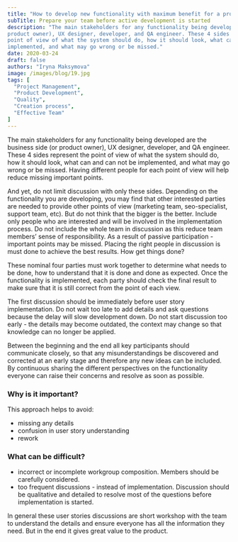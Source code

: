 ```yaml
---
title: "How to develop new functionality with maximum benefit for a product?"
subTitle: Prepare your team before active development is started
description: "The main stakeholders for any functionality being developed are the business side (or
product owner), UX designer, developer, and QA engineer. These 4 sides represent the
point of view of what the system should do, how it should look, what can and can not be
implemented, and what may go wrong or be missed."
date: 2020-03-24
draft: false
authors: "Iryna Maksymova"
image: /images/blog/19.jpg
tags: [
  "Project Management",
  "Product Development",
  "Quality",
  "Creation process",
  "Effective Team"
]
---
```


The main stakeholders for any functionality being developed are the business side (or
product owner), UX designer, developer, and QA engineer. These 4 sides represent the
point of view of what the system should do, how it should look, what can and can not be
implemented, and what may go wrong or be missed. Having different people for each point
of view will help reduce missing important points.

And yet, do not limit discussion with only these sides. Depending on the functionality you are
developing, you may find that other interested parties are needed to provide other points of
view (marketing team, seo-specialist, support team, etc). But do not think that the bigger is
the better. Include only people who are interested and will be involved in the implementation
process. Do not include the whole team in discussion as this reduce team members’ sense
of responsibility. As a result of passive participation - important points may be missed.
Placing the right people in discussion is must done to achieve the best results.
How get things done?

These nominal four parties must work together to determine what needs to be done, how to
understand that it is done and done as expected. Once the functionality is implemented,
each party should check the final result to make sure that it is still correct from the point of
each view.

The first discussion should be immediately before user story implementation. Do not wait too
late to add details and ask questions because the delay will slow development down. Do not
start discussion too early - the details may become outdated, the context may change so
that knowledge can no longer be applied.

Between the beginning and the end all key participants should communicate closely, so that
any misunderstandings be discovered and corrected at an early stage and therefore any
new ideas can be included. By continuous sharing the different perspectives on the
functionality everyone can raise their concerns and resolve as soon as possible.

### Why is it important?

This approach helps to avoid:

- missing any details
- confusion in user story understanding
- rework

### What can be difficult?

- incorrect or incomplete workgroup composition. Members should be carefully considered.
- too frequent discussions - instead of implementation. Discussion should be
qualitative and detailed to resolve most of the questions before implementation is
started.

In general these user stories discussions are short workshop with the team to understand
the details and ensure everyone has all the information they need. But in the end it gives
great value to the product.